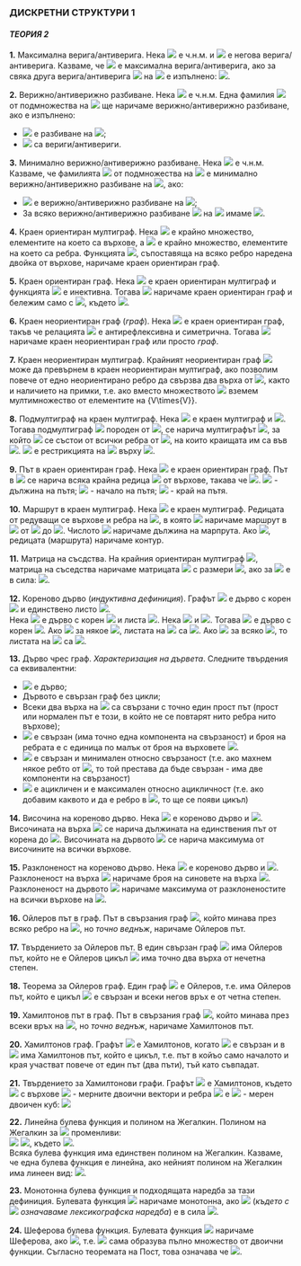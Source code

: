### ДИСКРЕТНИ СТРУКТУРИ 1
#### *ТЕОРИЯ 2*

**1.** Максимална верига/антиверига. Нека <img src="https://latex.codecogs.com/svg.latex?\Large&space;<A,R>"> е ч.н.м. и <img src="https://latex.codecogs.com/svg.latex?\Large&space;S"> е негова верига/антиверига. Казваме, че <img src="https://latex.codecogs.com/svg.latex?\Large&space;S"> е максимална верига/антиверига, ако за свяка друга верига/антиверига <img src="https://latex.codecogs.com/svg.latex?\Large&space;S'"> на <img src="https://latex.codecogs.com/svg.latex?\Large&space;A">
е изпълнено: <img src="https://latex.codecogs.com/svg.latex?\Large&space;|S|\ge{|S'|}">.

**2.** Верижно/антиверижно разбиване. Нека <img src="https://latex.codecogs.com/svg.latex?\Large&space;<A,R>"> е ч.н.м. Една фамилия <img src="https://latex.codecogs.com/svg.latex?\Large&space;A_1,A_2,...,A_n"> от подмножества на <img src="https://latex.codecogs.com/svg.latex?\Large&space;A"> ще наричаме верижно/антиверижно разбиване, ако е изпълнено:
- <img src="https://latex.codecogs.com/svg.latex?\Large&space;A_1,A_2,...,A_n"> е разбиване на <img src="https://latex.codecogs.com/svg.latex?\Large&space;A">;
- <img src="https://latex.codecogs.com/svg.latex?\Large&space;A_1,A_2,...,A_n"> са вериги/антивериги.

**3.** Минимално верижно/антиверижно разбиване. Нека <img src="https://latex.codecogs.com/svg.latex?\Large&space;<A,R>"> е ч.н.м. Казваме, че фамилията <img src="https://latex.codecogs.com/svg.latex?\Large&space;S=\{A_1,A_2,...,A_n\}"> от подмножества на <img src="https://latex.codecogs.com/svg.latex?\Large&space;A"> е минимално верижно/антиверижно разбиване на <img src="https://latex.codecogs.com/svg.latex?\Large&space;A">, ако:
- <img src="https://latex.codecogs.com/svg.latex?\Large&space;A_1,A_2,...,A_n"> е верижно/антиверижно разбиване на <img src="https://latex.codecogs.com/svg.latex?\Large&space;A">;
- За всяко верижно/антиверижно разбиване <img src="https://latex.codecogs.com/svg.latex?\Large&space;S'"> на  <img src="https://latex.codecogs.com/svg.latex?\Large&space;A"> имаме <img src="https://latex.codecogs.com/svg.latex?\Large&space;|S|\le{|S'|}">.

**4.** Краен ориентиран мултиграф. Нека <img src="https://latex.codecogs.com/svg.latex?\Large&space;V=\{v_1,v_2,...,v_n\}"> е крайно множество, елементите на което са върхове, а <img src="https://latex.codecogs.com/svg.latex?\Large&space;E=\{e_1,e_2,...,e_m\}"> е крайно множество, елементите на което са ребра. Функцията <img src="https://latex.codecogs.com/svg.latex?\Large&space;f_G:E\rightarrow{V\times{V}}">, съпоставяща на всяко ребро наредена двойка от върхове, наричаме краен ориентиран граф.

**5.** Краен ориентиран граф. Нека <img src="https://latex.codecogs.com/svg.latex?\Large&space;G(V,E,f_G)"> е краен ориентиран мултиграф и функцията <img src="https://latex.codecogs.com/svg.latex?\Large&space;f_G"> е инективна. Тогава <img src="https://latex.codecogs.com/svg.latex?\Large&space;G(V,E,f_G)"> наричаме краен ориентиран граф и бележим само с <img src="https://latex.codecogs.com/svg.latex?\Large&space;G(V,E)">, където <img src="https://latex.codecogs.com/svg.latex?\Large&space;E\subseteq{V\times{V}}">.

**6.** Краен неориентиран граф (*граф*). Нека <img src="https://latex.codecogs.com/svg.latex?\Large&space;G(V,E)"> е краен ориентиран граф, такъв че релацията <img src="https://latex.codecogs.com/svg.latex?\Large&space;E\subseteq{V\times{V}}"> е антирефлексивна и симетрична. Тогава <img src="https://latex.codecogs.com/svg.latex?\Large&space;G(V,E)"> наричаме краен неориентиран граф или просто *граф*.

**7.** Краен неориентиран мултиграф. Крайният неориентиран граф <img src="https://latex.codecogs.com/svg.latex?\Large&space;G(V,E)"> може да превърнем в краен неориентиран мултиграф, ако позволим повече от едно неориентирано ребро да свързва два върха от <img src="https://latex.codecogs.com/svg.latex?\Large&space;V)">, както и наличието на примки, т.е. ако вместо множеството <img src="https://latex.codecogs.com/svg.latex?\Large&space;E\subseteq{V\times{V}}"> вземем мултимножество от елементите на {V\times{V}}.

**8.** Подмултиграф на краен мултиграф. Нека <img src="https://latex.codecogs.com/svg.latex?\Large&space;G(V,E,f_G)"> е краен мултиграф и <img src="https://latex.codecogs.com/svg.latex?\Large&space;V'\subseteq{V}">. Тогава подмултиграф <img src="https://latex.codecogs.com/svg.latex?\Large&space;G'(V',E',f_G')"> породен от <img src="https://latex.codecogs.com/svg.latex?\Large&space;V'">, се нарича мултиграфът <img src="https://latex.codecogs.com/svg.latex?\Large&space;G'">, за който <img src="https://latex.codecogs.com/svg.latex?\Large&space;E'"> се състои от всички ребра от <img src="https://latex.codecogs.com/svg.latex?\Large&space;E">, на които краищата им са във <img src="https://latex.codecogs.com/svg.latex?\Large&space;V'">. <img src="https://latex.codecogs.com/svg.latex?\Large&space;f_G'"> е рестрикцията на <img src="https://latex.codecogs.com/svg.latex?\Large&space;f_G"> върху <img src="https://latex.codecogs.com/svg.latex?\Large&space;E'">.

**9.** Път в краен ориентиран граф. Нека <img src="https://latex.codecogs.com/svg.latex?\Large&space;G(V,E)"> e краен ориентиран граф. Път в <img src="https://latex.codecogs.com/svg.latex?\Large&space;G"> се нарича всяка крайна редица <img src="https://latex.codecogs.com/svg.latex?\Large&space;v_{i_0},v_{i_1},...,v_{i_n}"> от върхове, такава че <img src="https://latex.codecogs.com/svg.latex?\Large&space;(v_{i_{p-1}},v_{i_p})\in{E},{\;}v_{i_{p-1}}\neq{v_{i_{p+1}}},{\;}v_{i_{p}}\neq{v_{i_{p-1}}},{\;}i=\overline{1,n}">. <img src="https://latex.codecogs.com/svg.latex?\Large&space;n"> - дължина на пътя; <img src="https://latex.codecogs.com/svg.latex?\Large&space;v_{i_0}"> - начало на пътя; <img src="https://latex.codecogs.com/svg.latex?\Large&space;v_{i_n}"> - край на пътя.

**10.** Маршрут в краен мултиграф. Нека <img src="https://latex.codecogs.com/svg.latex?\Large&space;G(V,E,f_G)"> е краен мултиграф. Редицата от редуващи се върхове и ребра на <img src="https://latex.codecogs.com/svg.latex?\Large&space;G{\;}:{\;}v_{i_0},e_{l_1},v_{i_1},e_{l_2},v_{i_2},...,v_{i_{k-1}},e_{l_{k}},v_{i_k}">, в която <img src="https://latex.codecogs.com/svg.latex?\Large&space;f_G(e_{l+j})=(v_{i_{j-1}},v_{i_j}),{\;}j=1,2,...,k"> наричаме маршрут в <img src="https://latex.codecogs.com/svg.latex?\Large&space;G"> от <img src="https://latex.codecogs.com/svg.latex?\Large&space;v_{i_0}"> до <img src="https://latex.codecogs.com/svg.latex?\Large&space;v_{i_k}">. Числото <img src="https://latex.codecogs.com/svg.latex?\Large&space;k"> наричаме дължина на марпрута. Ако <img src="https://latex.codecogs.com/svg.latex?\Large&space;v_{i_0}=v_{i_k}">, редицата (маршрута) наричаме контур.

**11.** Матрица на съсдства. На крайния ориентиран мултиграф <img src="https://latex.codecogs.com/svg.latex?\Large&space;G(V,E,f_G)">, матрица на съседства наричаме матрицата <img src="https://latex.codecogs.com/svg.latex?\Large&space;M=||a_{ij}||"> с размери <img src="https://latex.codecogs.com/svg.latex?\Large&space;|V|\times{|V|}">, ако за <img src="https://latex.codecogs.com/svg.latex?\Large&space;\forall{v_i,v_j}\in{V}"> е в сила: <img src="https://latex.codecogs.com/svg.latex?\Large&space;a_{ij}=|\{e|e\in{E},{\;}f_G(e)=(v_i,v_j)\}|">.

**12.** Кореново дърво (*индуктивна дефиниция*). Графът <img src="https://latex.codecogs.com/svg.latex?\Large&space;D(\{r\},\varnothing)"> е дърво с корен <img src="https://latex.codecogs.com/svg.latex?\Large&space;r"> и единствено листо <img src="https://latex.codecogs.com/svg.latex?\Large&space;r">.<br>Нека <img src="https://latex.codecogs.com/svg.latex?\Large&space;D(V,E)"> е дърво с корен <img src="https://latex.codecogs.com/svg.latex?\Large&space;r"> и листа <img src="https://latex.codecogs.com/svg.latex?\Large&space;l_1,l_2,...,l_n">. Нека <img src="https://latex.codecogs.com/svg.latex?\Large&space;v\in{V}"> и <img src="https://latex.codecogs.com/svg.latex?\Large&space;u\notin{V}">. Тогава <img src="https://latex.codecogs.com/svg.latex?\Large&space;D'(V\cup{\{u\}},E\cup{\{(v,u)\}}"> е дърво с корен <img src="https://latex.codecogs.com/svg.latex?\Large&space;r">. Ако <img src="https://latex.codecogs.com/svg.latex?\Large&space;v=l_i"> за някое <img src="https://latex.codecogs.com/svg.latex?\Large&space;i=\overline{1,n}">, листата на <img src="https://latex.codecogs.com/svg.latex?\Large&space;D'"> са <img src="https://latex.codecogs.com/svg.latex?\Large&space;l_1,...,l_{i-1},u,l_{i+1},...,l_n">. Ако <img src="https://latex.codecogs.com/svg.latex?\Large&space;v\neq{l_i}"> за всяко <img src="https://latex.codecogs.com/svg.latex?\Large&space;i=\overline{1,n}">, то листата на <img src="https://latex.codecogs.com/svg.latex?\Large&space;D'"> са <img src="https://latex.codecogs.com/svg.latex?\Large&space;l_1,...,l_n,u">.

**13.** Дърво чрес граф. *Характеризация на дървета*. Следните твърдения са еквивалентни:
- <img src="https://latex.codecogs.com/svg.latex?\Large&space;G"> е дърво;
- Дървото е свързан граф без цикли;
- Всеки два върха на <img src="https://latex.codecogs.com/svg.latex?\Large&space;G"> са свързани с точно един прост път (прост или нормален път е този, в който не се повтарят нито ребра нито върхове);
- <img src="https://latex.codecogs.com/svg.latex?\Large&space;G"> е свързан (има точно една компонента на свързаност) и броя на ребрата е с единица по малък от броя на върховете <img src="https://latex.codecogs.com/svg.latex?\Large&space;|E|=|V|-1">.
- <img src="https://latex.codecogs.com/svg.latex?\Large&space;G"> е свързан и минимален относно свързаност (т.е. ако махнем някое ребто от <img src="https://latex.codecogs.com/svg.latex?\Large&space;G">, то той престава да бъде свързан - има две компоненти на свързаност)
- <img src="https://latex.codecogs.com/svg.latex?\Large&space;G"> е ацикличен и е максимален относно ацикличност (т.е. ако добавим каквото и да е ребро в <img src="https://latex.codecogs.com/svg.latex?\Large&space;G">, то ще се появи цикъл)

**14.** Височина на кореново дърво. Нека <img src="https://latex.codecogs.com/svg.latex?\Large&space;D(V,E)"> е кореново дърво и <img src="https://latex.codecogs.com/svg.latex?\Large&space;v\in{V}">. Височината на върха <img src="https://latex.codecogs.com/svg.latex?\Large&space;v"> се нарича дължината на единствения път от корена до <img src="https://latex.codecogs.com/svg.latex?\Large&space;v">. Височината на дървото <img src="https://latex.codecogs.com/svg.latex?\Large&space;D"> се нарича максимума от височините на всички върхове.

**15.** Разклоненост на кореново дърво. Нека <img src="https://latex.codecogs.com/svg.latex?\Large&space;D(V,E)"> е кореново дърво и <img src="https://latex.codecogs.com/svg.latex?\Large&space;v\in{V}">. Разклоненост на върха <img src="https://latex.codecogs.com/svg.latex?\Large&space;v"> наричаме броя на синовете на върха <img src="https://latex.codecogs.com/svg.latex?\Large&space;v">. Разклоненост на дървото <img src="https://latex.codecogs.com/svg.latex?\Large&space;D"> наричаме максимума от разклоненостите на всички върхове на <img src="https://latex.codecogs.com/svg.latex?\Large&space;D">.

**16.** Ойлеров път в граф. Път в свързания граф <img src="https://latex.codecogs.com/svg.latex?\Large&space;G">, който минава през всяко ребро на <img src="https://latex.codecogs.com/svg.latex?\Large&space;G">, но *точно веднъж*, наричаме Ойлеров път.

**17.** Твърдението за Ойлеров път. В един свързан граф <img src="https://latex.codecogs.com/svg.latex?\Large&space;G"> има Ойлеров път, който не е Ойлеров цикъл <img src="https://latex.codecogs.com/svg.latex?\Large&space;\Leftrightarrow{G}"> има точно два върха от нечетна степен.

**18.** Теорема за Ойлеров граф. Един граф <img src="https://latex.codecogs.com/svg.latex?\Large&space;G"> е Ойлеров, т.е. има Ойлеров път, който е цикъл <img src="https://latex.codecogs.com/svg.latex?\Large&space;\Leftrightarrow{G}"> е свързан и всеки негов връх е от четна степен.

**19.** Хамилтонов път в граф. Път в свързания граф <img src="https://latex.codecogs.com/svg.latex?\Large&space;G">, който минава през всеки връх на <img src="https://latex.codecogs.com/svg.latex?\Large&space;G">, но *точно веднъж*, наричаме Хамилтонов път.

**20.** Хамилтонов граф. Графът <img src="https://latex.codecogs.com/svg.latex?\Large&space;G"> е Хамилтонов, когато <img src="https://latex.codecogs.com/svg.latex?\Large&space;G"> е свързан и в <img src="https://latex.codecogs.com/svg.latex?\Large&space;G"> има Хамилтонов път, който е цикъл, т.е. път в койъо само началото и края участват повече от един път (два пъти), тъй като съвпадат.

**21.** Твърдението за Хамилтонови графи. Графът <img src="https://latex.codecogs.com/svg.latex?\Large&space;B_n,n\ge{1}"> e Хамилтонов, където <img src="https://latex.codecogs.com/svg.latex?\Large&space;B_n(J_2^n,E_n)"> с върхове <img src="https://latex.codecogs.com/svg.latex?\Large&space;n"> - мерните двоични вектори и ребра <img src="https://latex.codecogs.com/svg.latex?\Large&space;E_n=\{(\alpha_i,\alpha_j)|\rho{(\alpha_i,\alpha_j)=1}\}"> е <img src="https://latex.codecogs.com/svg.latex?\Large&space;n"> - мерен двоичен куб:
![](https://github.com/andy489/Data_Structures_and_Algorithms_CPP/blob/master/assets/Hamilton%20Graphs%2001.png)

**22.** Линейна булева функция и полином на Жегалкин. Полином на Жегалкин за <img src="https://latex.codecogs.com/svg.latex?\Large&space;n"> променливи:<br>
<img src="https://latex.codecogs.com/svg.latex?\Large&space;f(x_1,x_2,...,x_n)=a_0\oplus{a_1x_1}\oplus{a_2x_2}\oplus{...}\oplus{a_nx_n}\oplus{a_{12}x_1x_2}\oplus{a_{13}x_1x_3}\oplus{...}\oplus{a_{n-1,n}x_{n-1}x_n}\oplus{a_{123}x_1x_2x_3}\oplus{...}\oplus{a_{n-2,n-1,n}x_{n-2}x_{n-1}x_n}\oplus{...}\oplus{a_{1,2,...,n}}x_1x_2...x_n=">
<img src="https://latex.codecogs.com/svg.latex?\Large&space;=a_0\oplus\bigoplus_{1\le{i}\le{n}}a_ix_i\bigoplus_{1\le{i}<j\le{n}}a_{ij}x_ix_j\oplus{...}\oplus{a_{1,2,...,n}x_1x_2...x_n}">, където <img src="https://latex.codecogs.com/svg.latex?\Large&space;a_i\in\{0,1\}">.<br> Всяка булева функция има единствен полином на Жегалкин. Казваме, че една булева функция е линейна, ако нейният полином на Жегалкин има линеен вид: <img src="https://latex.codecogs.com/svg.latex?\Large&space;a_0\oplus{a_1x_1}\oplus{...}\oplus{a_nx_n}">.

**23.** Монотонна булева функция и подходящата наредба за тази дефиниция. Булевата функция <img src="https://latex.codecogs.com/svg.latex?\Large&space;f(x_1,x_2,...,x_n)"> наричаме монотонна, ако <img src="https://latex.codecogs.com/svg.latex?\Large&space;\forall{\alpha{,}\beta}\in{J_{2}^{n}},\alpha{\preceq}\beta"> (*където с <img src="https://latex.codecogs.com/svg.latex?\Large&space;\preceq"> означаваме лексикографска наредба*) е в сила <img src="https://latex.codecogs.com/svg.latex?\Large&space;f(\alpha)\preceq{f(\beta)}">.

**24.** Шеферова булева функция. Булевата функция <img src="https://latex.codecogs.com/svg.latex?\Large&space;f"> наричаме Шеферова, ако <img src="https://latex.codecogs.com/svg.latex?\Large&space;\big[\{f\}\big]=\mathbb{F}_2">, т.е. <img src="https://latex.codecogs.com/svg.latex?\Large&space;f"> сама образува пълно множество от двоични функции. Съгласно теоремата на Пост, това означава че <img src="https://latex.codecogs.com/svg.latex?\Large&space;f\notin{T_0\cup{T_1}}\cup{S}\cup{M}\cup{L}">.
